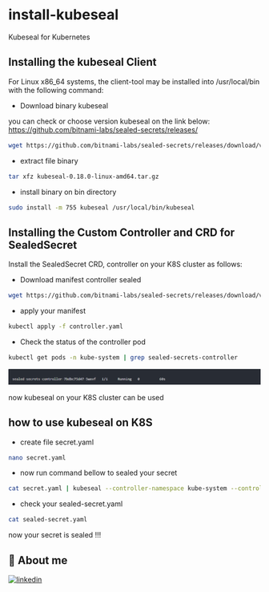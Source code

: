 # install-kubeseal
Kubeseal for Kubernetes

## Installing the kubeseal Client
For Linux x86_64 systems, the client-tool may be installed into /usr/local/bin with the following command:
- Download binary kubeseal

you can check or choose version kubeseal on the link below:</br>
https://github.com/bitnami-labs/sealed-secrets/releases/
```bash
wget https://github.com/bitnami-labs/sealed-secrets/releases/download/v0.18.0/kubeseal-0.18.0-linux-amd64.tar.gz
```
- extract file binary
```bash
tar xfz kubeseal-0.18.0-linux-amd64.tar.gz
```
- install binary on bin directory
```bash
sudo install -m 755 kubeseal /usr/local/bin/kubeseal
```


## Installing the Custom Controller and CRD for SealedSecret
Install the SealedSecret CRD, controller on your K8S cluster as follows: 
- Download manifest controller sealed
```bash
wget https://github.com/bitnami-labs/sealed-secrets/releases/download/v0.18.0/controller.yaml
```
- apply your manifest
```bash
kubectl apply -f controller.yaml
```
- Check the status of the controller pod
```bash
kubectl get pods -n kube-system | grep sealed-secrets-controller
```
![Alt text](image.png)

now kubeseal on your K8S cluster can be used 

## how to use kubeseal on K8S

- create file secret.yaml
```bash
nano secret.yaml
```
- now run command bellow to sealed your secret
```bash
cat secret.yaml | kubeseal --controller-namespace kube-system --controller-name sealed-secrets-controller --namespace=your-namespace --format yaml > sealed-secret.yaml
```
- check your sealed-secret.yaml
```bash
cat sealed-secret.yaml
```
now your secret is sealed !!! 
## 🔗 About me
[![linkedin](https://img.shields.io/badge/linkedin-0A66C2?style=for-the-badge&logo=linkedin&logoColor=white)](https://www.linkedin.com/in/falyan-zuril-587585247/)
